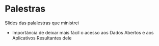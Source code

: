 # Palestras
Slides das palalestras que ministrei

- Importância de deixar mais fácil o acesso aos Dados Abertos e aos Aplicativos Resultantes dele
